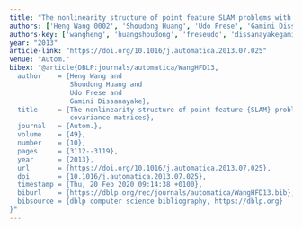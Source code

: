 ```yaml
---
title: "The nonlinearity structure of point feature SLAM problems with spherical covariance matrices"
authors: ['Heng Wang 0002', 'Shoudong Huang', 'Udo Frese', 'Gamini Dissanayake']
authors-key: ['wangheng', 'huangshoudong', 'freseudo', 'dissanayakegamini']
year: "2013"
article-link: "https://doi.org/10.1016/j.automatica.2013.07.025"
venue: "Autom."
bibex: "@article{DBLP:journals/automatica/WangHFD13,
  author    = {Heng Wang and
               Shoudong Huang and
               Udo Frese and
               Gamini Dissanayake},
  title     = {The nonlinearity structure of point feature {SLAM} problems with spherical
               covariance matrices},
  journal   = {Autom.},
  volume    = {49},
  number    = {10},
  pages     = {3112--3119},
  year      = {2013},
  url       = {https://doi.org/10.1016/j.automatica.2013.07.025},
  doi       = {10.1016/j.automatica.2013.07.025},
  timestamp = {Thu, 20 Feb 2020 09:14:38 +0100},
  biburl    = {https://dblp.org/rec/journals/automatica/WangHFD13.bib},
  bibsource = {dblp computer science bibliography, https://dblp.org}
}"
---
```

